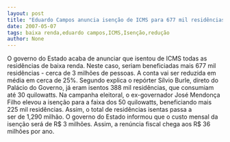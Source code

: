 ```yaml
---
layout: post
title: "Eduardo Campos anuncia isenção de ICMS para 677 mil residências. Redução fica restrita à baixa renda"
date: 2007-05-07
tags: baixa renda,eduardo campos,ICMS,Isenção,redução
author: None
---
```

O governo do Estado acaba de anunciar que isentou de ICMS todas as residências de baixa renda. Neste caso, seriam beneficiadas mais 677 mil residências - cerca de 3 milhões de pessoas.
A conta vai ser reduzida em média em cerca de 25%. Segundo explica o repórter Sílvio Burle, direto do Palácio do Governo, já eram isentos 388 mil residências, que consumiam até 30 quilowatts. Na campanha eleitoral, o ex-governador José Mendonça Filho elevou a isenção para a faixa dos 50 quilowatts, beneficiando mais 225 mil residências.
Assim, o total de residências isentas passa a ser&nbsp;de&nbsp;1,290 milhão.
O governo do Estado informou que o custo mensal da isenção será de R$ 3 milhões. Assim, a renúncia fiscal chega aos R$ 36 milhões por ano. 